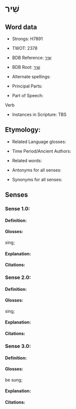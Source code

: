 # שִׁיר

<!-- Status: S2="NeedsEdits" -->
<!-- Lexica used for edits:   -->

## Word data

* Strongs: H7891

* TWOT: 2378

* BDB Reference: [שִׁיר](rc://en/bdb/dict/v.cv.ad)

* BDB Root: [שׁיר](rc://en/bdb/dict/v.cv.aa)

* Alternate spellings:

* Principal Parts:

* Part of Speech:

Verb

* Instances in Scripture: TBS

## Etymology:

* Related Language glosses:

* Time Period/Ancient Authors:

* Related words:

* Antonyms for all senses:

* Synonyms for all senses:

## Senses

### Sense 1.0:

#### Definition:

#### Glosses:

sing; 

#### Explanation:

#### Citations:



### Sense 2.0:

#### Definition:

#### Glosses:

sing; 

#### Explanation:

#### Citations:



### Sense 3.0:

#### Definition:

#### Glosses:

be sung; 

#### Explanation:

#### Citations:



